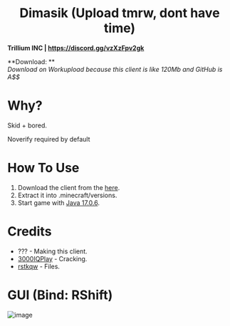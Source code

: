 <h1 align="center">Dimasik (Upload tmrw, dont have time)</h1>

**Trillium INC | https://discord.gg/vzXzFpv2gk**

**Download: ** <br/>
*Download on Workupload because this client is like 120Mb and GitHub is A$$*

# Why?
Skid + bored.

Noverify required by default

# How To Use

1. Download the client from the [here]().
2. Extract it into .minecraft/versions.
4. Start game with [Java 17.0.6](https://download.oracle.com/java/17/archive/jdk-17.0.6_windows-x64_bin.exe).

# Credits
- ??? - Making this client.
- [3000IQPlay](https://github.com/3000IQPlay) - Cracking.
- [rstkqw](https://t.me/rstkqw) - Files.

# GUI (Bind: RShift)

![image]()

